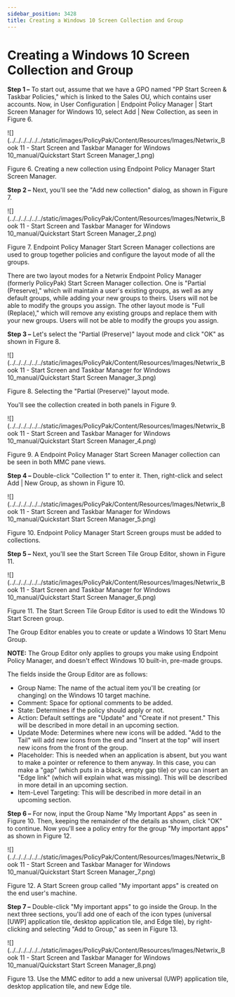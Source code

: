 ```yaml
---
sidebar_position: 3428
title: Creating a Windows 10 Screen Collection and Group
---
```


# Creating a Windows 10 Screen Collection and Group

**Step 1 –** To start out, assume that we have a GPO named "PP Start Screen & Taskbar Policies," which is linked to the Sales OU, which contains user accounts. Now, in User Configuration | Endpoint Policy Manager | Start Screen Manager for Windows 10, select Add | New Collection, as seen in Figure 6.

![](../../../../../../static/images/PolicyPak/Content/Resources/Images/Netwrix_Book 11 - Start Screen and Taskbar Manager for Windows 10_manual/Quickstart Start Screen Manager_1.png)

Figure 6. Creating a new collection using Endpoint Policy Manager Start Screen Manager.

**Step 2 –** Next, you'll see the "Add new collection" dialog, as shown in Figure 7.

![](../../../../../../static/images/PolicyPak/Content/Resources/Images/Netwrix_Book 11 - Start Screen and Taskbar Manager for Windows 10_manual/Quickstart Start Screen Manager_2.png)

Figure 7. Endpoint Policy Manager Start Screen Manager collections are used to group together policies and configure the layout mode of all the groups.

There are two layout modes for a Netwrix Endpoint Policy Manager (formerly PolicyPak) Start Screen Manager collection. One is "Partial (Preserve)," which will maintain a user's existing groups, as well as any default groups, while adding your new groups to theirs. Users will not be able to modify the groups you assign. The other layout mode is "Full (Replace)," which will remove any existing groups and replace them with your new groups. Users will not be able to modify the groups you assign.

**Step 3 –** Let's select the "Partial (Preserve)" layout mode and click "OK" as shown in Figure 8.

![](../../../../../../static/images/PolicyPak/Content/Resources/Images/Netwrix_Book 11 - Start Screen and Taskbar Manager for Windows 10_manual/Quickstart Start Screen Manager_3.png)

Figure 8. Selecting the "Partial (Preserve)" layout mode.

You'll see the collection created in both panels in Figure 9.

![](../../../../../../static/images/PolicyPak/Content/Resources/Images/Netwrix_Book 11 - Start Screen and Taskbar Manager for Windows 10_manual/Quickstart Start Screen Manager_4.png)

Figure 9. A Endpoint Policy Manager Start Screen Manager collection can be seen in both MMC pane views.

**Step 4 –** Double-click "Collection 1" to enter it. Then, right-click and select Add | New Group, as shown in Figure 10.

![](../../../../../../static/images/PolicyPak/Content/Resources/Images/Netwrix_Book 11 - Start Screen and Taskbar Manager for Windows 10_manual/Quickstart Start Screen Manager_5.png)

Figure 10. Endpoint Policy Manager Start Screen groups must be added to collections.

**Step 5 –** Next, you'll see the Start Screen Tile Group Editor, shown in Figure 11.

![](../../../../../../static/images/PolicyPak/Content/Resources/Images/Netwrix_Book 11 - Start Screen and Taskbar Manager for Windows 10_manual/Quickstart Start Screen Manager_6.png)

Figure 11. The Start Screen Tile Group Editor is used to edit the Windows 10 Start Screen group.

The Group Editor enables you to create or update a Windows 10 Start Menu Group.

**NOTE:** The Group Editor only applies to groups you make using Endpoint Policy Manager, and doesn't effect Windows 10 built-in, pre-made groups.

The fields inside the Group Editor are as follows:

* Group Name: The name of the actual item you'll be creating (or changing) on the Windows 10 target machine.
* Comment: Space for optional comments to be added.
* State: Determines if the policy should apply or not.
* Action: Default settings are "Update" and "Create if not present." This will be described in more detail in an upcoming section.
* Update Mode: Determines where new icons will be added. "Add to the Tail" will add new icons from the end and "Insert at the top" will insert new icons from the front of the group.
* Placeholder: This is needed when an application is absent, but you want to make a pointer or reference to them anyway. In this case, you can make a "gap" (which puts in a black, empty gap tile) or you can insert an "Edge link" (which will explain what was missing). This will be described in more detail in an upcoming section.
* Item-Level Targeting: This will be described in more detail in an upcoming section.

**Step 6 –** For now, input the Group Name "My Important Apps" as seen in Figure 10. Then, keeping the remainder of the details as shown, click "OK" to continue. Now you'll see a policy entry for the group "My important apps" as shown in Figure 12.

![](../../../../../../static/images/PolicyPak/Content/Resources/Images/Netwrix_Book 11 - Start Screen and Taskbar Manager for Windows 10_manual/Quickstart Start Screen Manager_7.png)

Figure 12. A Start Screen group called "My important apps" is created on the end user's machine.

**Step 7 –** Double-click "My important apps" to go inside the Group. In the next three sections, you'll add one of each of the icon types (universal [UWP] application tile, desktop application tile, and Edge tile), by right-clicking and selecting "Add to Group," as seen in Figure 13.

![](../../../../../../static/images/PolicyPak/Content/Resources/Images/Netwrix_Book 11 - Start Screen and Taskbar Manager for Windows 10_manual/Quickstart Start Screen Manager_8.png)

Figure 13. Use the MMC editor to add a new universal (UWP) application tile, desktop application tile, and new Edge tile.